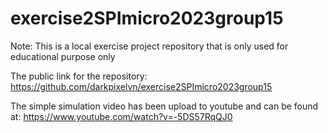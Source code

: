 # exercise2SPImicro2023group15

Note: This is a local exercise project repository that is only used for educational purpose only

The public link for the repository: https://github.com/darkpixelvn/exercise2SPImicro2023group15

The simple simulation video has been upload to youtube and can be found at: https://www.youtube.com/watch?v=-5DS57RqQJ0
